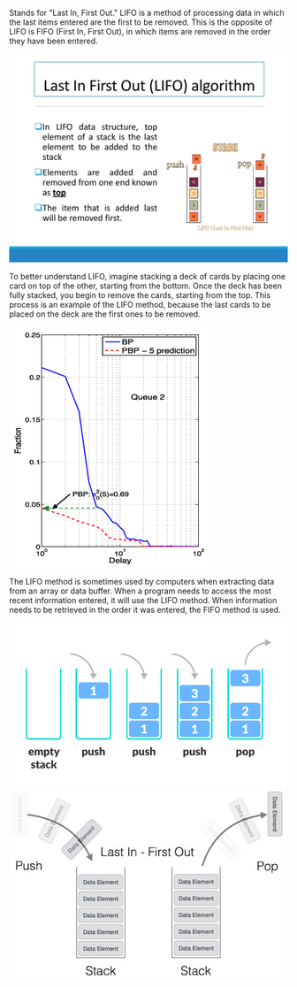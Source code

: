 Stands for "Last In, First Out." LIFO is a method of processing data in which the last items entered are the first to be removed. This is the opposite of LIFO is FIFO (First In, First Out), in which items are removed in the order they have been entered.

![image alt](https://github.com/AlexandrBerbat/Lab3OS/blob/main/lab3/res/1.jpg)

To better understand LIFO, imagine stacking a deck of cards by placing one card on top of the other, starting from the bottom. Once the deck has been fully stacked, you begin to remove the cards, starting from the top. This process is an example of the LIFO method, because the last cards to be placed on the deck are the first ones to be removed.

![image alt](https://github.com/AlexandrBerbat/Lab3OS/blob/main/lab3/res/2.png)

The LIFO method is sometimes used by computers when extracting data from an array or data buffer. When a program needs to access the most recent information entered, it will use the LIFO method. When information needs to be retrieved in the order it was entered, the FIFO method is used.



![image alt](https://github.com/AlexandrBerbat/Lab3OS/blob/main/lab3/res/3.png)
![image alt](https://github.com/AlexandrBerbat/Lab3OS/blob/main/lab3/res/4.jpg)
